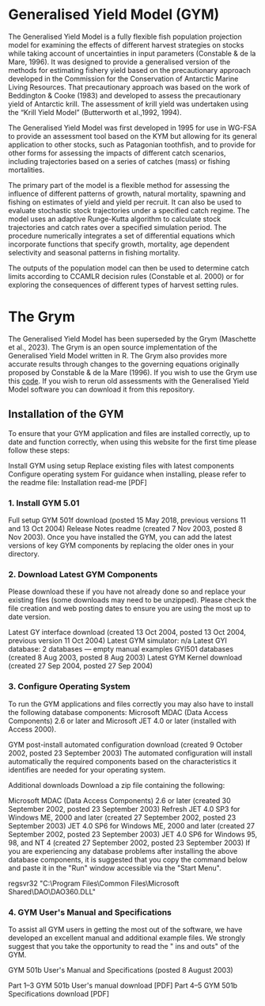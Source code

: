 # Generalised Yield Model (GYM)

The Generalised Yield Model is a fully flexible fish population projection model for examining the effects of different harvest strategies on stocks while taking account of uncertainties in input parameters (Constable & de la Mare, 1996). It was designed to provide a generalised version of the methods for estimating fishery yield based on the precautionary approach developed in the Commission for the Conservation of Antarctic Marine Living Resources. That precautionary approach was based on the work of Beddington & Cooke (1983) and developed to assess the precautionary yield of Antarctic krill. The assessment of krill yield was undertaken using the “Krill Yield Model” (Butterworth et al.,1992, 1994).

The Generalised Yield Model was first developed in 1995 for use in WG-FSA to provide an assessment tool based on the KYM but allowing for its general application to other stocks, such as Patagonian toothfish, and to provide for other forms for assessing the impacts of different catch scenarios, including trajectories based on a series of catches (mass) or fishing mortalities.

The primary part of the model is a flexible method for assessing the influence of different patterns of growth, natural mortality, spawning and fishing on estimates of yield and yield per recruit. It can also be used to evaluate stochastic stock trajectories under a specified catch regime. The model uses an adaptive Runge-Kutta algorithm to calculate stock trajectories and catch rates over a specified simulation period. The procedure numerically integrates a set of differential equations which incorporate functions that specify growth, mortality, age dependent selectivity and seasonal patterns in fishing mortality.

The outputs of the population model can then be used to determine catch limits according to CCAMLR decision rules (Constable et al. 2000) or for exploring the consequences of different types of harvest setting rules.

# The Grym

The Generalised Yield Model has been superseded by the Grym (Maschette et al., 2023). The Grym is an open source implementation of the Generalised Yield Model written in R. The Grym also provides more accurate results through changes to the governing equations originally proposed by Constable & de la Mare (1996). If you wish to use the Grym use this [code](https://github.com/AustralianAntarcticDivision/Grym). If you wish to rerun old assessments with the Generalised Yield Model software you can download it from this repository.


## Installation of the GYM

To ensure that your GYM application and files are installed correctly, up to date and function correctly, when using this website for the first time please follow these steps:

Install GYM using setup
Replace existing files with latest components
Configure operating system
For guidance when installing, please refer to the readme file: Installation read-me [PDF]

### 1. Install GYM 5.01

Full setup GYM 501f download (posted 15 May 2018, previous versions 11 and 13 Oct 2004)
Release Notes readme (created 7 Nov 2003, posted 8 Nov 2003).
Once you have installed the GYM, you can add the latest versions of key GYM components by replacing the older ones in your directory.

### 2. Download Latest GYM Components

Please download these if you have not already done so and replace your existing files (some downloads may need to be unzipped). Please check the file creation and web posting dates to ensure you are using the most up to date version.

Latest GY interface download (created 13 Oct 2004, posted 13 Oct 2004, previous version 11 Oct 2004)
Latest GYM simulator: n/a
Latest GYI database: 2 databases — empty manual examples GYI501 databases (created 8 Aug 2003, posted 8 Aug 2003)
Latest GYM Kernel download (created 27 Sep 2004, posted 27 Sep 2004)

### 3. Configure Operating System

To run the GYM applications and files correctly you may also have to install the following database components: Microsoft MDAC (Data Access Components) 2.6 or later and Microsoft JET 4.0 or later (installed with Access 2000).

GYM post-install automated configuration download (created 9 October 2002, posted 23 September 2003)
The automated configuration will install automatically the required components based on the characteristics it identifies are needed for your operating system.

Additional downloads
Download a zip file containing the following:

Microsoft MDAC (Data Access Components) 2.6 or later (created 30 September 2002, posted 23 September 2003)
Refresh JET 4.0 SP3 for Windows ME, 2000 and later (created 27 September 2002, posted 23 September 2003)
JET 4.0 SP6 for Windows ME, 2000 and later (created 27 September 2002, posted 23 September 2003)
JET 4.0 SP6 for Windows 95, 98, and NT 4 (created 27 September 2002, posted 23 September 2003)
If you are experiencing any database problems after installing the above database components, it is suggested that you copy the command below and paste it in the "Run" window accessible via the "Start Menu".

regsvr32 "C:\Program Files\Common Files\Microsoft Shared\DAO\DAO360.DLL"

### 4. GYM User's Manual and Specifications

To assist all GYM users in getting the most out of the software, we have developed an excellent manual and additional example files. We strongly suggest that you take the opportunity to read the " ins and outs" of the GYM.

GYM 501b User's Manual and Specifications (posted 8 August 2003)

Part 1–3 GYM 501b User's manual download [PDF]
Part 4–5 GYM 501b Specifications download [PDF]
